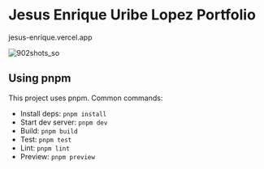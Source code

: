 # Jesus Enrique Uribe Lopez Portfolio

jesus-enrique.vercel.app

![902shots_so](https://github.com/user-attachments/assets/4cbcf476-865c-4a16-b53c-377f54eff229)

## Using pnpm

This project uses pnpm. Common commands:

- Install deps: `pnpm install`
- Start dev server: `pnpm dev`
- Build: `pnpm build`
- Test: `pnpm test`
- Lint: `pnpm lint`
- Preview: `pnpm preview`
